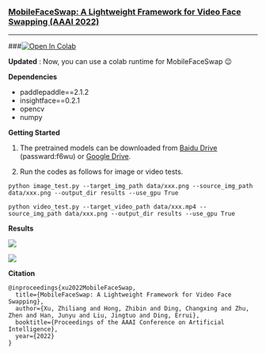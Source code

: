 ### [MobileFaceSwap: A Lightweight Framework for Video Face Swapping (AAAI 2022)](https://arxiv.org/abs/2201.03808)
--- 

###<a href="https://colab.research.google.com/drive/1eTS_L5wm34LtxNohUdXEO24v71yHp2D8"><img src="https://colab.research.google.com/assets/colab-badge.svg" alt="Open In Colab"></a>


**Updated**
: Now, you can use a colab runtime for MobileFaceSwap 😉

**Dependencies**
- paddlepaddle==2.1.2
- insightface==0.2.1
- opencv
- numpy

**Getting Started**

1. The pretrained models can be downloaded from [Baidu Drive](https://pan.baidu.com/s/14_Wat-OA6ljGfR3Hk8Fk6A) (passward:f6wu) or [Google Drive](https://drive.google.com/file/d/1ZIzGLDB15GRAZAbkfNR0hNWdgQpxeA_r/view?usp=sharing).

2. Run the codes as follows for image or video tests.

```
python image_test.py --target_img_path data/xxx.png --source_img_path data/xxx.png --output_dir results --use_gpu True

python video_test.py --target_video_path data/xxx.mp4 --source_img_path data/xxx.png --output_dir results --use_gpu True
```


**Results**

![](docs/demo.png)

![](docs/video.gif)

**Citation**
```
@inproceedings{xu2022MobileFaceSwap,
  title={MobileFaceSwap: A Lightweight Framework for Video Face Swapping},
  author={Xu, Zhiliang and Hong, Zhibin and Ding, Changxing and Zhu, Zhen and Han, Junyu and Liu, Jingtuo and Ding, Errui},
  booktitle={Proceedings of the AAAI Conference on Artificial Intelligence},
  year={2022}
}
```
